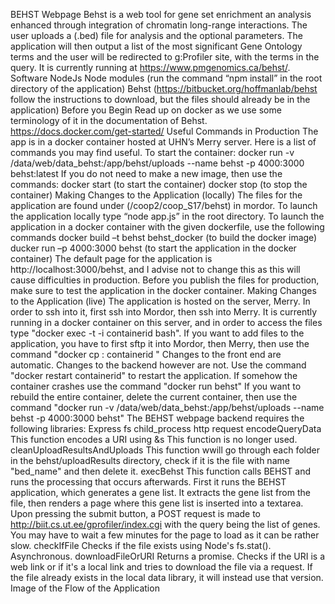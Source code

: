 BEHST Webpage
Behst is a web tool for gene set enrichment an analysis enhanced through integration of chromatin long-range interactions. The user uploads a (.bed) file for analysis and the optional parameters. The application will then output a list of the most significant Gene Ontology terms and the user will be redirected to g:Profiler site, with the terms in the query. It is currently running at https://www.pmgenomics.ca/behst/.
Software
NodeJs Node modules (run the command “npm install” in the root directory of the application) Behst (https://bitbucket.org/hoffmanlab/behst follow the instructions to download, but the files should already be in the application)
Before you Begin
Read up on docker as we use some terminology of it in the documentation of Behst. https://docs.docker.com/get-started/
Useful Commands in Production
The app is in a docker container hosted at UHN’s Merry server. Here is a list of commands you may find useful.
To start the container: docker run -v /data/web/data_behst:/app/behst/uploads --name behst -p 4000:3000 behst:latest
If you do not need to make a new image, then use the commands: docker start (to start the container) docker stop (to stop the container)
Making Changes to the Application (locally)
The files for the application are found under (/coop2/coop_S17/behst) in mordor. To launch the application locally type “node app.js” in the root directory.
To launch the application in a docker container with the given dockerfile, use the following commands
docker build –t behst behst_docker (to build the docker image) ducker run –p 4000:3000 behst (to start the application in the docker container)
The default page for the application is http://localhost:3000/behst, and I advise not to change this as this will cause difficulties in production. Before you publish the files for production, make sure to test the application in the docker container.
Making Changes to the Application (live)
The application is hosted on the server, Merry. In order to ssh into it, first ssh into Mordor, then ssh into Merry. It is currently running in a docker container on this server, and in order to access the files type "docker exec -t -i containerid bash".
If you want to add files to the application, you have to first sftp it into Mordor, then Merry, then use the command "docker cp : containerid "
Changes to the front end are automatic. Changes to the backend however are not. Use the command "docker restart containerid" to restart the application.
If somehow the container crashes use the command "docker run behst"
If you want to rebuild the entire container, delete the current container, then use the command "docker run -v /data/web/data_behst:/app/behst/uploads --name behst -p 4000:3000 behst"
The BEHST webpage backend requires the following libraries:
Express
fs
child_process
http
request
encodeQueryData
This function encodes a URI using &s This function is no longer used.
cleanUploadResultsAndUploads
This function wwill go through each folder in the behst/uploadResults directory, check if it is the file with name "bed_name" and then delete it.
execBehst
This function calls BEHST and runs the processing that occurs afterwards. First it runs the BEHST application, which generates a gene list. It extracts the gene list from the file, then renders a page where this gene list is inserted into a textarea.
Upon pressing the submit button, a POST request is made to http://biit.cs.ut.ee/gprofiler/index.cgi with the query being the list of genes. You may have to wait a few minutes for the page to load as it can be rather slow.
checkIfFile
Checks if the file exists using Node's fs.stat(). Asynchronous.
downloadFileOrURI
Returns a promise. Checks if the URI is a web link or if it's a local link and tries to download the file via a request. If the file already exists in the local data library, it will instead use that version.
Image of the Flow of the Application
